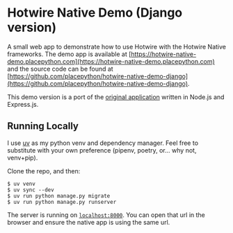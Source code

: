 # Hotwire Native Demo (Django version)

A small web app to demonstrate how to use Hotwire with the Hotwire Native frameworks. The demo app is available at [https://hotwire-native-demo.placepython.com](https://hotwire-native-demo.placepython.com) and the source code can be found at [https://github.com/placepython/hotwire-native-demo-django](https://github.com/placepython/hotwire-native-demo-django).

This demo version is a port of the [original application](https://github.com/hotwired/hotwire-native-demo) written in Node.js and Express.js. 

## Running Locally

I use [uv](https://docs.astral.sh/uv/) as my python venv and dependency manager. Feel free
to substitute with your own preference (pipenv, poetry, or... why not, venv+pip).

Clone the repo, and then:

```
$ uv venv 
$ uv sync --dev
$ uv run python manage.py migrate
$ uv run python manage.py runserver
```

The server is running on [`localhost:8000`](http://localhost:8000). You can open that url in the browser and ensure the native app is using the same url.
